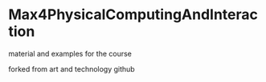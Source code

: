 # Max4PhysicalComputingAndInteraction
 material and examples for the course

 forked from art and technology github
